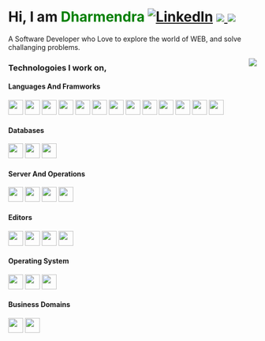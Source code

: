 
<h1>
    Hi, I am <b><span style="color: green;">Dharmendra<span></b>
    <a href="https://www.linkedin.com/in/dharmendra-patel-a459474a"><img src="https://img.shields.io/badge/LinkedIn--_.svg?style=social&amp;logo=linkedin" alt="LinkedIn"></a>
<a href="mailto:dharmendra.patel26@gmail.com">
        <img
          src="https://img.shields.io/badge/Email--_.svg?logo=gmail&style=social"
        />
      </a>
    <img src="https://visitor-badge.laobi.icu/badge?page_id=Dharmendra205111014.Dharmendra205111014">
</h1>
<p>
    A Software Developer who Love to explore the world of WEB, and solve
    challanging problems.
</p>
<img align="right" src="https://github-readme-stats.vercel.app/api?username=Dharmendra205111014&amp;line_height=24&amp;show_icons=true&amp;hide=stars">
<div class="tech">
    <h3>Technologoies I work on,</h3>
<h4>Languages And Framworks</h4>
    <div><img src="https://img.shields.io/badge/Javascript-666?logo=javascript&amp;style=for-the-badge" height="30"> <img src="https://img.shields.io/badge/HTML5-d83a7d?style=for-the-badge&amp;logo=html5&amp;color=black" height="30"> <img src="https://img.shields.io/badge/CSS-ggg?logo=css3&amp;style=for-the-badge" height="30"> <img src="https://img.shields.io/badge/Node%20JS-444400?logo=node.js&amp;style=for-the-badge" height="30"> <img src="https://img.shields.io/badge/Vue%20JS-gray?logo=vue.js&amp;style=for-the-badge" height="30"> <img src="https://img.shields.io/badge/Web%20Components-purple?logo=webcomponents.org&amp;style=for-the-badge" height="30"> <img src="https://img.shields.io/badge/java-black?logo=java&amp;style=for-the-badge" height="30"> <img src="https://img.shields.io/badge/Spring%20boot-darkgreen?logo=spring&amp;style=for-the-badge" height="30"> <img src="https://img.shields.io/badge/PHP-darkblue?logo=php&amp;style=for-the-badge" height="30"> <img src="https://img.shields.io/badge/Typescript-lightblue?logo=typescript&amp;style=for-the-badge" height="30"> <img src="https://img.shields.io/badge/SCSS-darkred?logo=sass&amp;style=for-the-badge" height="30"> <img src="https://img.shields.io/badge/Buefy-whitesmoke?logo=buefy&amp;style=for-the-badge" height="30"> <img src="https://img.shields.io/badge/Bulma-gold?logo=bulma&amp;style=for-the-badge" height="30"> </div>
    <h4>Databases</h4>
    <div><img src="https://img.shields.io/badge/MySql-f29221?logo=mysql&amp;style=for-the-badge" height="30"> <img src="https://img.shields.io/badge/PostgreSQL-808000?logo=postgresql&amp;style=for-the-badge" height="30"> <img src="https://img.shields.io/badge/Redis-FFDAB9?logo=redis&amp;style=for-the-badge" height="30"> </div>
    <h4>Server And Operations</h4>
    <div><img src="https://img.shields.io/badge/Nginx-4682B4?logo=nginx&amp;style=for-the-badge" height="30"> <img src="https://img.shields.io/badge/Apache-red?logo=apache&amp;style=for-the-badge" height="30"> <img src="https://img.shields.io/badge/Docker-darkblue?logo=docker&amp;style=for-the-badge" height="30"> <img src="https://img.shields.io/badge/Kubernetes-lightblue?logo=kubernetes&amp;style=for-the-badge" height="30"> </div>
    <h4>Editors</h4>
    <div><img src="https://img.shields.io/badge/VSCode-blue?logo=visual-studio-code&amp;style=for-the-badge" height="30"> <img src="https://img.shields.io/badge/Intellij%20Idea-000?logo=intellij-idea&amp;style=for-the-badge" height="30"> <img src="https://img.shields.io/badge/Eclipse-4169E1?logo=eclipse-ide&amp;style=for-the-badge" height="30"> <img src="https://img.shields.io/badge/Sublime%20Text-whitesmoke?logo=sublime-text&amp;style=for-the-badge" height="30"> </div>
    <h4>Operating System</h4>
    <div><img src="https://img.shields.io/badge/Linux-4B0082?logo=linux&amp;style=for-the-badge" height="30"> <img src="https://img.shields.io/badge/Mac%20OS-000?logo=macos&amp;style=for-the-badge" height="30"> <img src="https://img.shields.io/badge/Windows-blue?logo=windows&amp;style=for-the-badge" height="30"> </div>
    <h4>Business Domains</h4>
    <div><img src="https://img.shields.io/badge/Travel-f29221?&amp;style=for-the-badge" height="30"> <img src="https://img.shields.io/badge/Banking-purple?&amp;style=for-the-badge" height="30"> </div>
    </div>
  
